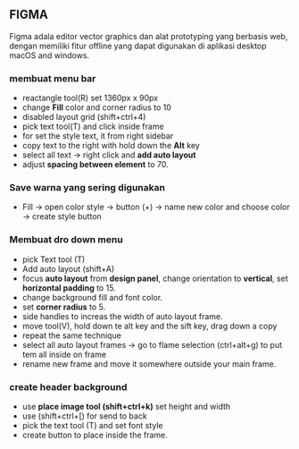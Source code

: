 ## FIGMA
Figma adala editor vector graphics dan alat prototyping yang berbasis web, dengan memiliki fitur offline yang dapat digunakan di aplikasi desktop macOS and windows.

### membuat menu bar
- reactangle tool(R) set 1360px x 90px
- change **Fill** color and corner radius to 10
- disabled layout grid (shift+ctrl+4)
- pick text tool(T) and click inside frame
- for set the style text, it from right sidebar
- copy text to the right with hold down the **Alt** key
- select all text -> right click and **add auto layout** 
- adjust **spacing between element** to 70.

### Save warna yang sering digunakan
- Fill -> open color style -> button (+) -> name new color and choose color -> create style button

### Membuat dro down menu
- pick Text tool (T)
- Add auto layout (shift+A)
- focus **auto layout** from **design panel**, change orientation to **vertical**, set **horizontal padding** to 15.
- change background fill and font color.
- set **corner radius** to 5.
- side handles to increas the width of auto layout frame.
- move tool(V), hold down te alt key and the sift key, drag down a copy
- repeat the same technique
- select all auto layout frames -> go to flame selection (ctrl+alt+g) to put tem all inside on frame
- rename new frame and move it somewhere outside your main frame.

### create header background
- use **place image tool (shift+ctrl+k)** set height and width
- use (shift+ctrl+[) for send to back
- pick the text tool (T) and set font style
- create button to place inside the frame.